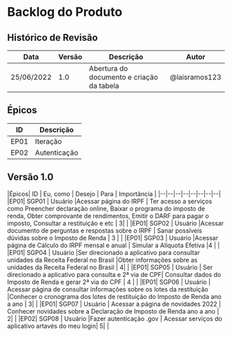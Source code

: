# Backlog do Produto

## Histórico de Revisão

| Data | Versão | Descrição | Autor |
|--|--|--|--|
| 25/06/2022 | 1.0 | Abertura do documento e criação da tabela | @laisramos123 |

##  Épicos
|ID|Descrição|
|--|--|
|EP01|Iteração||
|EP02|Autenticação||

## Versão 1.0 

|Épicos| ID | Eu, como | Desejo | Para | Importância | 
|--|--|--|--|--|--|--|--|
|EP01| SGP01 | Usuário |Acessar página do IRPF | Ter acesso a serviços como Preencher declaração online, Baixar o programa do imposto de renda, Obter comprovante de rendimentos, Emitir o DARF para pagar o imposto, Consultar a restituição e etc | 3| | 
|EP01| SGP02 | Usuário |Acessar documento  de perguntas e respostas sobre o IRPF  | Sanar possíveis dúvidas sobre o Imposto de Renda  | 3 | | 
|EP01| SGP03 | Usuário |Acessar página de Cálculo do IRPF mensal e anual | Simular a Alíquota Efetiva |4 |  |  
|EP01| SGP04 | Usuário |Ser direcionado a aplicativo para consultar unidades da Receita Federal no Brasil |Obter informações sobre as unidades da Receita Federal no Brasil |  4|  | 
|EP01| SGP05 | Usuário | Ser direcionado a aplicativo para consulta e 2ª via de CPF|   Consultar dados do Imposto de Renda e gerar 2ª via do CPF | 4 |  | 
|EP01| SGP06 | Usuário | Acessar página de consultar informações sobre os lotes da restituição |Conhecer o cronograma dos lotes de restituição do Imposto de Renda ano a ano  | 3| | 
|EP01| SGP07 | Usuário | Acessar a página de novidades 2022 | Conhecer novidades sobre a Declaração de Imposto de Renda ano a ano | 2| | 
|EP02| SGP08 | Usuário |Fazer autenticação .gov  | Acessar serviços do aplicativo artavés do meu login| 5| |

